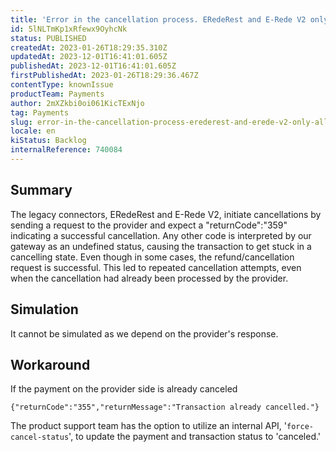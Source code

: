 ```yaml
---
title: 'Error in the cancellation process. ERedeRest and E-Rede V2 only allows cancelation when the returnCode is 359'
id: 5lNLTmKp1xRfewx9OyhcNk
status: PUBLISHED
createdAt: 2023-01-26T18:29:35.310Z
updatedAt: 2023-12-01T16:41:01.605Z
publishedAt: 2023-12-01T16:41:01.605Z
firstPublishedAt: 2023-01-26T18:29:36.467Z
contentType: knownIssue
productTeam: Payments
author: 2mXZkbi0oi061KicTExNjo
tag: Payments
slug: error-in-the-cancellation-process-erederest-and-erede-v2-only-allows-cancelation-when-the-returncode-is-359
locale: en
kiStatus: Backlog
internalReference: 740084
---
```


## Summary


The legacy connectors, ERedeRest and E-Rede V2, initiate cancellations by sending a request to the provider and expect a "returnCode":"359" indicating a successful cancellation. Any other code is interpreted by our gateway as an undefined status, causing the transaction to get stuck in a cancelling state. Even though in some cases, the refund/cancellation request is successful. This led to repeated cancellation attempts, even when the cancellation had already been processed by the provider.


##

## Simulation


It cannot be simulated as we depend on the provider's response.


##

## Workaround


If the payment on the provider side is already canceled

    {"returnCode":"355","returnMessage":"Transaction already cancelled."}

The product support team has the option to utilize an internal API, '`force-cancel-status`', to update the payment and transaction status to 'canceled.'




